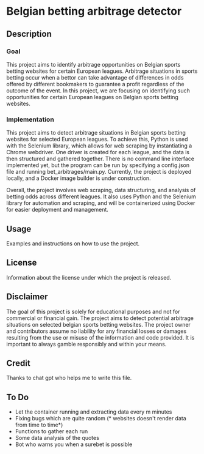 
# Belgian betting arbitrage detector

## Description

### Goal
This project aims to identify arbitrage opportunities on Belgian sports betting websites for certain European leagues. Arbitrage situations in sports betting occur when a bettor can take advantage of differences in odds offered by different bookmakers to guarantee a profit regardless of the outcome of the event. In this project, we are focusing on identifying such opportunities for certain European leagues on Belgian sports betting websites.
### Implementation
This project aims to detect arbitrage situations in Belgian sports betting websites for selected European leagues. To achieve this, Python is used with the Selenium library, which allows for web scraping by instantiating a Chrome webdriver. One driver is created for each league, and the data is then structured and gathered together. There is no command line interface implemented yet, but the program can be run by specifying a config.json file and running bet_arbitrages/main.py. Currently, the project is deployed locally, and a Docker image builder is under construction.

Overall, the project involves web scraping, data structuring, and analysis of betting odds across different leagues. It also uses Python and the Selenium library for automation and scraping, and will be containerized using Docker for easier deployment and management. 

## Usage
Examples and instructions on how to use the project.


## License
Information about the license under which the project is released.

## Disclaimer
The goal of this project is solely for educational purposes and not for commercial or financial gain. The project aims to detect potential arbitrage situations on selected belgian sports betting websites. The project owner and contributors assume no liability for any financial losses or damages resulting from the use or misuse of the information and code provided. It is important to always gamble responsibly and within your means.

## Credit
Thanks to chat gpt who helps me to write this file.

## To Do
+ Let the container running and extracting data every m minutes
+ Fixing bugs which are quite random (* websites doesn't render data from time to time*) 
+ Functions to gather each run 
+ Some data analysis of the quotes
+ Bot who warns you when a surebet is possible

